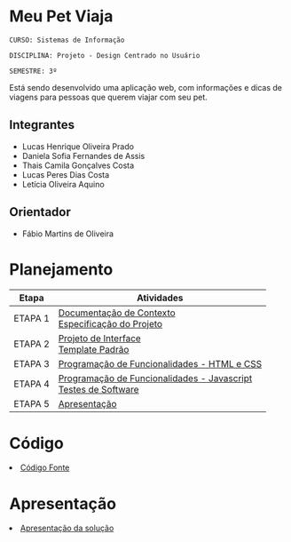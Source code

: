 # Meu Pet Viaja

`CURSO: Sistemas de Informação`

`DISCIPLINA: Projeto - Design Centrado no Usuário`

`SEMESTRE: 3º`

Está sendo desenvolvido uma aplicação web, com informações e dicas de viagens para pessoas que querem viajar com seu pet.

## Integrantes

* Lucas Henrique Oliveira Prado
* Daniela Sofia Fernandes de Assis
* Thais Camila Gonçalves Costa
* Lucas Peres Dias Costa
* Letícia Oliveira Aquino

## Orientador

* Fábio Martins de Oliveira

# Planejamento

| Etapa         | Atividades |
|  :----:   | ----------- |
| ETAPA 1         |[Documentação de Contexto](docs/context.md) <br> [Especificação do Projeto](docs/especification.md) |
| ETAPA 2         |[Projeto de Interface](docs/interface.md) <br> [Template Padrão](docs/template.md) |
| ETAPA 3         |[Programação de Funcionalidades - HTML e CSS](docs/development.md) |
| ETAPA 4        |[Programação de Funcionalidades - Javascript](docs/development.md) <br> [Testes de Software ](docs/tests.md) |
| ETAPA 5         | [Apresentação](presentation/README.md) |

# Código

<li><a href="src/README.md"> Código Fonte</a></li>

# Apresentação

<li><a href="presentation/README.md"> Apresentação da solução</a></li>
